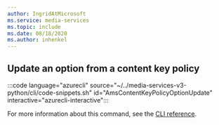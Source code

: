 ```yaml
---
author: IngridAtMicrosoft
ms.service: media-services 
ms.topic: include
ms.date: 08/18/2020
ms.author: inhenkel
---
```


## Update an option from a content key policy

:::code language="azurecli" source="~/../media-services-v3-python/cli/code-snippets.sh" id="AmsContentKeyPolicyOptionUpdate" interactive="azurecli-interactive":::

For more information about this command, see the [CLI reference](/cli/azure/ams/content-key-policy/option?view=azure-cli-latest#az-ams-content-key-policy-option-update).
